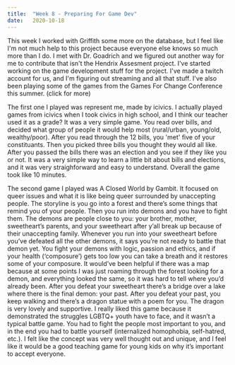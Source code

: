 ```yaml
---
title:  "Week 8 - Preparing For Game Dev"
date:   2020-10-18
---
```

This week I worked with Griffith some more on the database, but I feel like I'm not much help to this project because everyone else knows so much more than I do. I met with Dr. Goadrich and we figured out another way for me to contribute that isn't the Hendrix Assesment project. I've started working on the game development stuff for the project. I've made a twitch account for us, and I'm figuring out streaming and all that stuff. I've also been playing some of the games from the Games For Change Conference this summer. (click for more)

The first one I played was represent me, made by icivics. I actually played games from icivics when I took civics in high school, and I think our teacher used it as a grade? It was a very simple game. You read over bills, and decided what group of people it would help most (rural/urban, young/old, wealthy/poor).  After you read through the 12 bills, you 'met' five of your constituants. Then you picked three bills you thought they would all like. After you passed the bills there was an election and you see if they like you or not. It was a very simple way to learn a little bit about bills and elections, and it was very straighforward and easy to understand. Overall the game took like 10 minutes.

The second game I played was A Closed World by Gambit. It focused on queer issues and what it is like being queer surrounded by unaccepting people. The storyline is you go into a forest and there’s some things that remind you of your people. Then you run into demons and you have to fight them. The demons are people close to you: your brother, mother, sweetheart’s parents, and your sweetheart after y’all break up because of their unaccepting family. Whenever you run into your sweetheart before you’ve defeated all the other demons, it says you’re not ready to battle that demon yet. You fight your demons with logic, passion and ethics, and if your health (‘composure’) gets too low you can take a breath and it restores some of your composure. It would’ve been helpful if there was a map because at some points I was just roaming through the forest looking for a demon, and everything looked the same, so it was hard to tell where you’d already been.  After you defeat your sweetheart there’s a bridge over a lake where there is the final demon: your past. After you defeat your past, you keep walking and there’s a dragon statue with a poem for you. The dragon is very lovely and supportive. I really liked this game because it demonstrated the struggles LGBTQ+ youth have to face, and it wasn’t a typical battle game. You had to fight the people most important to you, and in the end you had to battle yourself (internalized homophobia, self-hatred, etc.). I felt like the concept was very well thought out and unique, and I feel like it would be a good teaching game for young kids on why it’s important to accept everyone.  